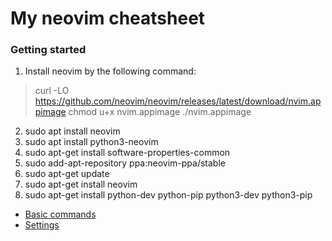 # My neovim cheatsheet

### Getting started

1. Install neovim by the following command:

> curl -LO https://github.com/neovim/neovim/releases/latest/download/nvim.appimage
> chmod u+x nvim.appimage
> ./nvim.appimage

2. sudo apt install neovim
3. sudo apt install python3-neovim
4. sudo apt-get install software-properties-common
5. sudo add-apt-repository ppa:neovim-ppa/stable
6. sudo apt-get update
7. sudo apt-get install neovim
8. sudo apt-get install python-dev python-pip python3-dev python3-pip

- [Basic commands](./commands.md)
- [Settings]()
